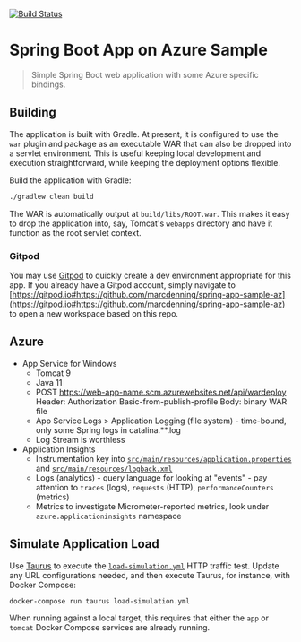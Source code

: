 [![Build Status](https://dev.azure.com/marcdenning/spring-app-sample/_apis/build/status/kenobi883.spring-app-sample-az?branchName=main)](https://dev.azure.com/marcdenning/spring-app-sample/_build/latest?definitionId=1&branchName=main)

# Spring Boot App on Azure Sample

> Simple Spring Boot web application with some Azure specific bindings.

## Building

The application is built with Gradle. At present, it is configured to use the `war` plugin and package as an executable WAR that can also be dropped into a servlet environment.
This is useful keeping local development and execution straightforward, while keeping the deployment options flexible.

Build the application with Gradle:

```bash
./gradlew clean build
```

The WAR is automatically output at `build/libs/ROOT.war`.
This makes it easy to drop the application into, say, Tomcat's `webapps` directory and have it function as the root servlet context.

### Gitpod

You may use [Gitpod](https://www.gitpod.io/) to quickly create a dev environment appropriate for this app.
If you already have a Gitpod account, simply navigate to [https://gitpod.io#https://github.com/marcdenning/spring-app-sample-az](https://gitpod.io#https://github.com/marcdenning/spring-app-sample-az) to open a new workspace based on this repo.

## Azure

* App Service for Windows
  - Tomcat 9
  - Java 11
  - POST https://web-app-name.scm.azurewebsites.net/api/wardeploy
    Header: Authorization Basic-from-publish-profile
    Body: binary WAR file
  - App Service Logs > Application Logging (file system) - time-bound, only some Spring logs in catalina.**.log
  - Log Stream is worthless
* Application Insights
  - Instrumentation key into [`src/main/resources/application.properties`](/src/main/resources/application.properties) and [`src/main/resources/logback.xml`](/src/main/resources/logback.xml)
  - Logs (analytics) - query language for looking at "events" - pay attention to `traces` (logs), `requests` (HTTP), `performanceCounters` (metrics)
  - Metrics to investigate Micrometer-reported metrics, look under `azure.applicationinsights` namespace

## Simulate Application Load

Use [Taurus](https://gettaurus.org/) to execute the [`load-simulation.yml`](/load-simulation.yml) HTTP traffic test.
Update any URL configurations needed, and then execute Taurus, for instance, with Docker Compose:

```bash
docker-compose run taurus load-simulation.yml
```

When running against a local target, this requires that either the `app` or `tomcat` Docker Compose services are already running.
